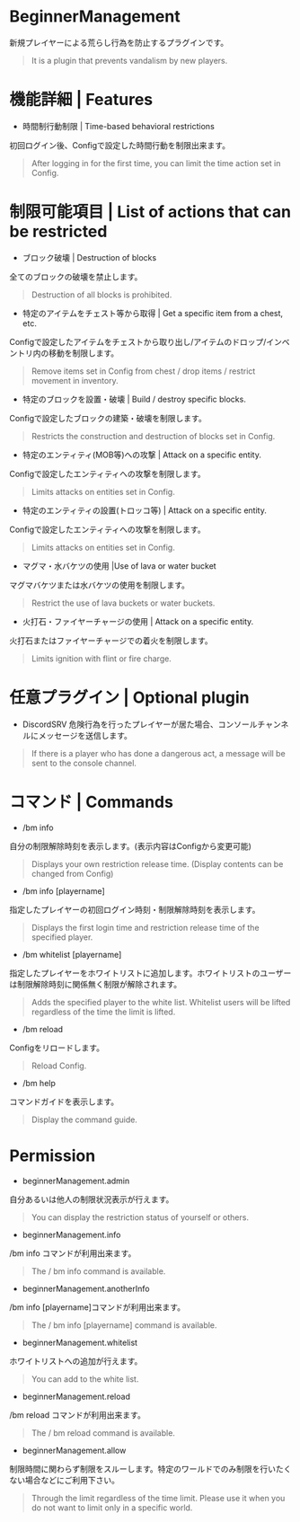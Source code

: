 # BeginnerManagement
新規プレイヤーによる荒らし行為を防止するプラグインです。
>It is a plugin that prevents vandalism by new players.

# 機能詳細 | Features

* 時間制行動制限 | Time-based behavioral restrictions

初回ログイン後、Configで設定した時間行動を制限出来ます。
>After logging in for the first time, you can limit the time action set in Config.

# 制限可能項目 | List of actions that can be restricted

* ブロック破壊 | Destruction of blocks

全てのブロックの破壊を禁止します。
>Destruction of all blocks is prohibited.

* 特定のアイテムをチェスト等から取得 | Get a specific item from a chest, etc.

Configで設定したアイテムをチェストから取り出し/アイテムのドロップ/インベントリ内の移動を制限します。
>Remove items set in Config from chest / drop items / restrict movement in inventory.

* 特定のブロックを設置・破壊 | Build / destroy specific blocks.

Configで設定したブロックの建築・破壊を制限します。
>Restricts the construction and destruction of blocks set in Config.

* 特定のエンティティ(MOB等)への攻撃 | Attack on a specific entity.

Configで設定したエンティティへの攻撃を制限します。
>Limits attacks on entities set in Config.

* 特定のエンティティの設置(トロッコ等) | Attack on a specific entity.

Configで設定したエンティティへの攻撃を制限します。
>Limits attacks on entities set in Config.

* マグマ・水バケツの使用 |Use of lava or water bucket

マグマバケツまたは水バケツの使用を制限します。
>Restrict the use of lava buckets or water buckets.

* 火打石・ファイヤーチャージの使用 | Attack on a specific entity.

火打石またはファイヤーチャージでの着火を制限します。
>Limits ignition with flint or fire charge.


# 任意プラグイン | Optional plugin

* DiscordSRV
危険行為を行ったプレイヤーが居た場合、コンソールチャンネルにメッセージを送信します。
>If there is a player who has done a dangerous act, a message will be sent to the console channel.

# コマンド | Commands

* /bm info

自分の制限解除時刻を表示します。(表示内容はConfigから変更可能)
>Displays your own restriction release time. (Display contents can be changed from Config)
* /bm info [playername]

指定したプレイヤーの初回ログイン時刻・制限解除時刻を表示します。
>Displays the first login time and restriction release time of the specified player.
* /bm whitelist [playername]

指定したプレイヤーをホワイトリストに追加します。ホワイトリストのユーザーは制限解除時刻に関係無く制限が解除されます。
>Adds the specified player to the white list. Whitelist users will be lifted regardless of the time the limit is lifted.
* /bm reload

Configをリロードします。
>Reload Config.
* /bm help

コマンドガイドを表示します。
>Display the command guide.

# Permission

* beginnerManagement.admin

自分あるいは他人の制限状況表示が行えます。
>You can display the restriction status of yourself or others.
* beginnerManagement.info

/bm info コマンドが利用出来ます。
>The / bm info command is available.
* beginnerManagement.anotherInfo

/bm info [playername]コマンドが利用出来ます。
>The / bm info [playername] command is available.
* beginnerManagement.whitelist

ホワイトリストへの追加が行えます。
>You can add to the white list.
* beginnerManagement.reload

/bm reload コマンドが利用出来ます。
>The / bm reload command is available.
* beginnerManagement.allow

制限時間に関わらず制限をスルーします。特定のワールドでのみ制限を行いたくない場合などにご利用下さい。
>Through the limit regardless of the time limit. Please use it when you do not want to limit only in a specific world.

